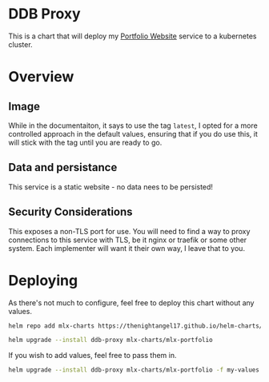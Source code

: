 # DDB Proxy

This is a chart that will deploy my [Portfolio Website](https://github.com/TheNightAngel17/portfolio) service to a kubernetes cluster.

# Overview

## Image

While in the documentaiton, it says to use the tag `latest`, I opted for a more controlled approach in the default values, ensuring that if you do use this, it will stick with the tag until you are ready to go. 

## Data and persistance

This service is a static website - no data nees to be persisted!

## Security Considerations

This exposes a non-TLS port for use. You will need to find a way to proxy connections to this service with TLS, be it nginx or traefik or some other system. Each implementer will want it their own way, I leave that to you.

# Deploying

As there's not much to configure, feel free to deploy this chart without any values.

```bash
helm repo add mlx-charts https://thenightangel17.github.io/helm-charts/
```

```bash
helm upgrade --install ddb-proxy mlx-charts/mlx-portfolio
```

If you wish to add values, feel free to pass them in.

```bash
helm upgrade --install ddb-proxy mlx-charts/mlx-portfolio -f my-values.yaml
```